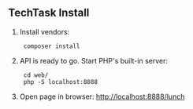 TechTask Install
----------------

1. Install vendors:
    
        composer install
    
2. API is ready to go. Start PHP's built-in server:

        cd web/
        php -S localhost:8888
        
3. Open page in browser: [http://localhost:8888/lunch]()
        
